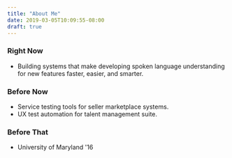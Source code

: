 ```yaml
---
title: "About Me"
date: 2019-03-05T10:09:55-08:00
draft: true
---
```


### Right Now
- Building systems that make developing spoken language understanding for new features faster, easier, and smarter.

### Before Now
- Service testing tools for seller marketplace systems.
- UX test automation for talent management suite.

### Before That
- University of Maryland '16